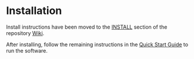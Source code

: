 # Installation

Install instructions have been moved to the [INSTALL](https://github.com/Lotus-Network/lotus-blockchain/wiki/INSTALL) section of the repository [Wiki](https://github.com/Lotus-Network/lotus-blockchain/wiki).

After installing, follow the remaining instructions in the
[Quick Start Guide](https://github.com/Lotus-Network/lotus-blockchain/wiki/Quick-Start-Guide)
to run the software.
